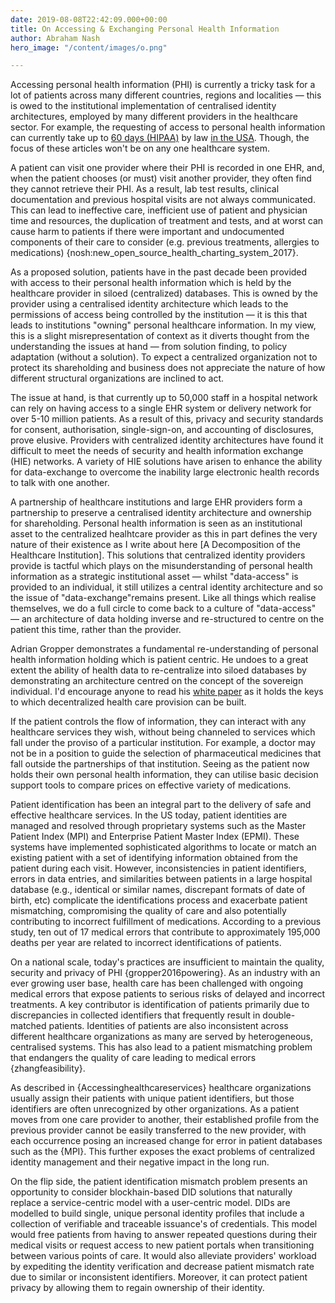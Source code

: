 ```yaml
---
date: 2019-08-08T22:42:09.000+00:00
title: On Accessing & Exchanging Personal Health Information
author: Abraham Nash
hero_image: "/content/images/o.png"

---
```

Accessing personal health information (PHI) is currently a tricky task for a lot of patients across many different countries, regions and localities — this is owed to the institutional implementation of centralised identity architectures, employed by many different providers in the healthcare sector. For example, the requesting of access to personal health information can currently take up to [60 days (HIPAA)](https://privacyrights.org/consumer-guides/hipaa-privacy-rule-patients-rights) by law [ in the USA](https://privacyrights.org/consumer-guides/hipaa-privacy-rule-patients-rights). Though, the focus of these articles won't be on any one healthcare system. 

A patient can visit one provider where their PHI is recorded in one EHR, and, when the patient chooses (or must) visit another provider, they often find they cannot retrieve their PHI. As a result, lab test results, clinical documentation and previous hospital visits are not always communicated. This can lead to ineffective care, inefficient use of patient and physician time and resources, the duplication of treatment and tests, and at worst can cause harm to patients if there were important and undocumented components of their care to consider (e.g. previous treatments, allergies to medications) {nosh:new_open_source_health_charting_system_2017}.

As a proposed solution, patients have in the past decade been provided with access to their personal health information which is held by the healthcare provider in siloed (centralized) databases. This is owned by the provider using a centralised identity architecture which leads to the permissions of access being controlled by the institution — it is this that leads to  institutions "owning" personal healthcare information. In my view, this is a slight misrepresentation of context as it diverts thought from the understanding the issues at hand — from solution finding, to policy adaptation (without a solution). To expect a centralized organization not to protect its shareholding and business does not appreciate the nature of how different structural organizations are inclined to act.

The issue at hand, is that currently up to 50,000 staff in a hospital network can rely on having access to a single EHR system or delivery network for over 5-10 million patients. As a result of this, privacy and security standards for consent, authorisation, single-sign-on, and accounting of disclosures, prove elusive. Providers with centralized identity architectures have found it difficult to meet the needs of security and health information exchange (HIE) networks. A variety of HIE solutions have arisen to enhance the ability for data-exchange to overcome the inability large electronic health records to talk with one another. 

A partnership of healthcare institutions and large EHR providers form a partnership to preserve a centralised identity architecture and ownership for shareholding. Personal health information is seen as an institutional asset to the centralized healhtcare provider as this in part defines the very nature of their existence as I write about here \[A Decomposition of the Healthcare Institution\]. This solutions that centralized identity providers provide is  tactful which plays on the misunderstanding of personal health information as a strategic institutional asset — whilst "data-access" is provided to an individual, it still utilizes a central identity architecture and so the issue of "data-exchange"remains present. Like all things which realise themselves, we do a full circle to come back to a culture of "data-access" — an architecture of data holding  inverse and re-structured to centre on the patient this time, rather than the provider.

Adrian Gropper demonstrates a fundamental re-understanding of personal health information holding which is patient centric. He undoes to a great extent the ability of health data to re-centralize into siloed databases by demonstrating an architecture centred on the concept of the sovereign individual. I'd encourage anyone to read his [white paper](https://www.healthit.gov/sites/default/files/7-29-poweringthephysician-patientrelationshipwithblockchainhealthit.pdf) as it holds the keys to which decentralized health care provision can be built. 

If the patient controls the flow of information, they can interact with any healthcare services they wish, without being channeled to services which fall under the proviso of a particular institution. For example, a doctor may not be in a position to guide the selection of pharmaceutical medicines that fall outside the partnerships of that institution. Seeing as the patient now holds their own personal health information, they can utilise basic decision support tools to compare prices on effective variety of medications.

Patient identification has been an integral part to the delivery of safe and effective healthcare services. In the US today, patient identities are managed and resolved through proprietary systems such as the Master Patient Index (MPI) and Enterprise Patient Master Index (EPMI). These systems have implemented sophisticated algorithms to locate or match an existing patient with a set of identifying information obtained from the patient during each visit. However, inconsistencies in patient identifiers, errors in data entries, and similarities between patients in a large hospital database (e.g., identical or similar names, discrepant formats of date of birth, etc) complicate the identifications process and exacerbate patient mismatching, compromising the quality of care and also potentially contributing to incorrect fulfillment of medications. According to a previous study, ten out of 17 medical errors that contribute to approximately 195,000 deaths per year are related to incorrect identifications of patients.

On a national scale, today's practices are insufficient to maintain the quality, security and privacy of PHI {gropper2016powering}. As an industry with an ever growing user base, health care has been challenged with ongoing medical errors that expose patients to serious risks of delayed and incorrect treatments. A key contributor is identification of patients primarily due to discrepancies in collected identifiers that frequently result in double-matched patients. Identities of patients are also inconsistent across different healthcare organizations as many are served by heterogeneous, centralised systems. This has also lead to a patient mismatching problem that endangers the quality of care leading to medical errors {zhangfeasibility}.

As described in {Accessinghealthcareservices} healthcare organizations usually assign their patients with unique patient identifiers, but those identifiers are often unrecognized by other organizations. As a patient moves from one care provider to another, their established profile from the previous provider cannot be easily transferred to the new provider, with each occurrence posing an increased change for error in patient databases such as the {MPI}. This further exposes the exact problems of centralized identity management and their negative impact in the long run.

On the flip side, the patient identification mismatch problem presents an opportunity to consider blockhain-based DID solutions that naturally replace a service-centric model with a user-centric model. DIDs are modelled to build single, unique personal identity profiles that include a collection of verifiable and traceable issuance's of credentials. This model would free patients from having to answer repeated questions during their medical visits or request access to new patient portals when transitioning between various points of care. It would also alleviate providers' workload by expediting the identity verification  and decrease patient mismatch rate due to similar or inconsistent identifiers. Moreover, it can protect patient privacy by allowing them to regain ownership of their identity.